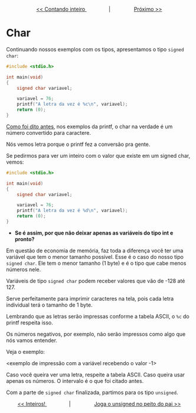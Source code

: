 <p align="center"> <a href="variaveis_3.md"> << Contando inteiro </a> &#8195;&#8195;&#8195;&#8195; | &#8195;&#8195;&#8195;&#8195; <a href="variaveis_5.md"> Próximo >> </a> </p>

# Char

Continuando nossos exemplos com os tipos, apresentamos o tipo ``signed char``:

```c
#include <stdio.h>

int	main(void)
{
	signed char	variavel;

	variavel = 76;
	printf("A letra da vez é %c\n", variavel);
	return (0);
}
```

[Como foi dito antes](../1_printf/printf_3.md), nos exemplos da printf, o char na verdade é um número convertido para caractere.

Nós vemos letra porque o printf fez a conversão pra gente.

Se pedirmos para ver um inteiro com o valor que existe em um signed char, vemos:

```c
#include <stdio.h>

int	main(void)
{
	signed char	variavel;

	variavel = 76;
	printf("A letra da vez é %d\n", variavel);
	return (0);
}
```

- **Se é assim, por que não deixar apenas as variáveis do tipo int e pronto?**

Em questão de economia de memória, faz toda a diferença você ter uma variável que tem o menor tamanho possível. Esse é o caso do nosso tipo ``signed char``. Ele tem o menor tamanho (1 byte) e é o tipo que cabe menos números nele.

Variáveis de tipo ``signed char`` podem receber valores que vão de -128 até 127.

Serve perfeitamente para imprimir caracteres na tela, pois cada letra individual terá o tamanho de 1 byte.

Lembrando que  as letras serão impressas conforme a tabela ASCII, o ``%c`` do printf respeita isso.

Os números negativos, por exemplo, não serão impressos como algo que nós vamos entender.

Veja o exemplo:

<exemplo de impressão com a variável recebendo o valor -1>

Caso você queira ver uma letra, respeite a tabela ASCII. Caso queira usar apenas os números. O intervalo é o que foi citado antes.

Com a parte de ``signed char`` finalizada, partimos para os tipo ``unsigned``.

<p align="center"> <a href="variaveis_3.md"> << Inteiros! </a> &#8195;&#8195;&#8195;&#8195; | &#8195;&#8195;&#8195;&#8195; <a href="variaveis_5.md"> Joga o unsigned no peito do pai >> </a> </p>
